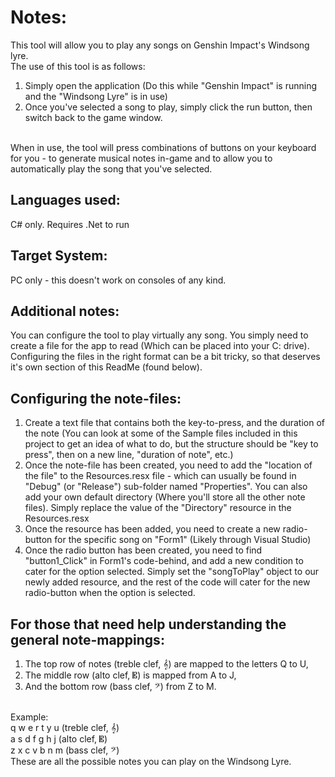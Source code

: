 # Notes:
This tool will allow you to play any songs on Genshin Impact's Windsong lyre.
<br>
The use of this tool is as follows:
1. Simply open the application (Do this while "Genshin Impact" is running and the "Windsong Lyre" is in use)
2. Once you've selected a song to play, simply click the run button, then switch back to the game window.
<br>
When in use, the tool will press combinations of buttons on your keyboard for you - to generate musical notes in-game and to allow you to automatically play the song that you've selected.

## Languages used: 
C# only. Requires .Net to run

## Target System: 
PC only - this doesn't work on consoles of any kind.

## Additional notes: 
You can configure the tool to play virtually any song. You simply need to create a file for the app to read (Which can be placed into your C: drive).
<br>
Configuring the files in the right format can be a bit tricky, so that deserves it's own section of this ReadMe (found below).


## Configuring the note-files:
1. Create a text file that contains both the key-to-press, and the duration of the note (You can look at some of the Sample files included in this project to get an idea of what to do, but the structure should be "key to press", then on a new line, "duration of note", etc.) 
2. Once the note-file has been created, you need to add the "location of the file" to the Resources.resx file - which can usually be found in "Debug" (or "Release") sub-folder named "Properties". You can also add your own default directory (Where you'll store all the other note files). Simply replace the value of the "Directory" resource in the Resources.resx
3. Once the resource has been added, you need to create a new radio-button for the specific song on "Form1" (Likely through Visual Studio)
4. Once the radio button has been created, you need to find "button1_Click" in Form1's code-behind, and add a new condition to cater for the option selected. Simply set the "songToPlay" object to our newly added resource, and the rest of the code will cater for the new radio-button when the option is selected.


## For those that need help understanding the general note-mappings:
1. The top row of notes (treble clef, 𝄞) are mapped to the letters Q to U,
2. The middle row (alto clef, 𝄡) is mapped from A to J,
3. And the bottom row (bass clef, 𝄢) from Z to M.
<br>
Example:
<br>
q w e r t y u  (treble clef, 𝄞)
<br>
a s d f g h j  (alto clef, 𝄡)
<br>
z x c v b n m  (bass clef, 𝄢)
<br>
These are all the possible notes you can play on the Windsong Lyre.
